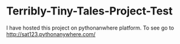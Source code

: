 # Terribly-Tiny-Tales-Project-Test

I have hosted this project on pythonanwhere platform.
To see go to http://sat123.pythonanywhere.com/

